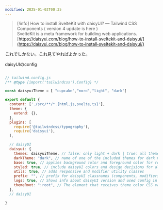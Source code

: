 ```yaml
---
modified: 2025-01-02T00:35
---
```

> [!info] How to install SvelteKit with daisyUI? — Tailwind CSS Components ( version 4 update is here )  
> SvelteKit is a meta framework for building web applications.  
> [https://daisyui.com/blog/how-to-install-sveltekit-and-daisyui/](https://daisyui.com/blog/how-to-install-sveltekit-and-daisyui/)  

これでしかない。これ見てやればよかった。

  

daisyUIのconfig

```JavaScript

// tailwind.config.js
/** @type {import('tailwindcss').Config} */

const daisyuiTheme = [ "cupcake","nord","light", "dark"]

export default {
  content: ['./src/**/*.{html,js,svelte,ts}'],
  theme: {
    extend: {},
  },
  plugins: [
    require('@tailwindcss/typography'),
    require('daisyui'),
  ],

  // daisyUI
  daisyui: {
    themes: daisyuiTheme, // false: only light + dark | true: all themes | array: specific themes like this ["light", "dark", "cupcake"]
    darkTheme: "dark", // name of one of the included themes for dark mode
    base: true, // applies background color and foreground color for root element by default
    styled: true, // include daisyUI colors and design decisions for all components
    utils: true, // adds responsive and modifier utility classes
    prefix: "", // prefix for daisyUI classnames (components, modifiers and responsive class names. Not colors)
    logs: true, // Shows info about daisyUI version and used config in the console when building your CSS
    themeRoot: ":root", // The element that receives theme color CSS variables
  },
  // daisyUI

}
```